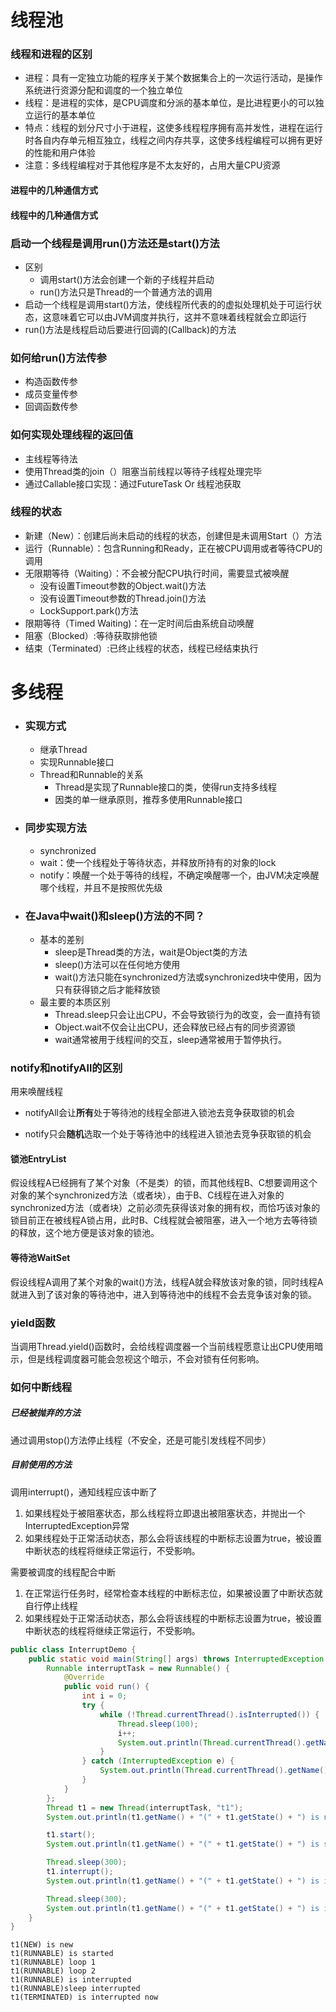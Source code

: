 # 线程池

### 线程和进程的区别

- 进程：具有一定独立功能的程序关于某个数据集合上的一次运行活动，是操作系统进行资源分配和调度的一个独立单位
- 线程：是进程的实体，是CPU调度和分派的基本单位，是比进程更小的可以独立运行的基本单位
- 特点：线程的划分尺寸小于进程，这使多线程程序拥有高并发性，进程在运行时各自内存单元相互独立，线程之间内存共享，这使多线程编程可以拥有更好的性能和用户体验
- 注意：多线程编程对于其他程序是不太友好的，占用大量CPU资源

#### 进程中的几种通信方式



#### 线程中的几种通信方式





### 启动一个线程是调用run()方法还是start()方法

- 区别
  - 调用start()方法会创建一个新的子线程并启动
  - run()方法只是Thread的一个普通方法的调用
- 启动一个线程是调用start()方法，使线程所代表的的虚拟处理机处于可运行状态，这意味着它可以由JVM调度并执行，这并不意味着线程就会立即运行
- run()方法是线程启动后要进行回调的(Callback)的方法

### 如何给run()方法传参

- 构造函数传参
- 成员变量传参
- 回调函数传参

### 如何实现处理线程的返回值

- 主线程等待法
- 使用Thread类的join（）阻塞当前线程以等待子线程处理完毕
- 通过Callable接口实现：通过FutureTask Or 线程池获取

### 线程的状态

- 新建（New）：创建后尚未启动的线程的状态，创建但是未调用Start（）方法
- 运行（Runnable）：包含Running和Ready，正在被CPU调用或者等待CPU的调用
- 无限期等待（Waiting）：不会被分配CPU执行时间，需要显式被唤醒
  - 没有设置Timeout参数的Object.wait()方法
  - 没有设置Timeout参数的Thread.join()方法
  - LockSupport.park()方法
- 限期等待（Timed Waiting)：在一定时间后由系统自动唤醒
- 阻塞（Blocked）:等待获取排他锁
- 结束（Terminated）:已终止线程的状态，线程已经结束执行

# 多线程

- ### 实现方式

  - 继承Thread
  - 实现Runnable接口
  - Thread和Runnable的关系
    - Thread是实现了Runnable接口的类，使得run支持多线程
    - 因类的单一继承原则，推荐多使用Runnable接口

- ### 同步实现方法

  - synchronized
  - wait：使一个线程处于等待状态，并释放所持有的对象的lock
  - notify：唤醒一个处于等待的线程，不确定唤醒哪一个，由JVM决定唤醒哪个线程，并且不是按照优先级

- ### 在Java中wait()和sleep()方法的不同？

  - 基本的差别
    - sleep是Thread类的方法，wait是Object类的方法
    - sleep()方法可以在任何地方使用
    - wait()方法只能在synchronized方法或synchronized块中使用，因为只有获得锁之后才能释放锁
  - 最主要的本质区别
    - Thread.sleep只会让出CPU，不会导致锁行为的改变，会一直持有锁
    - Object.wait不仅会让出CPU，还会释放已经占有的同步资源锁
    - wait通常被用于线程间的交互，sleep通常被用于暂停执行。


### notify和notifyAll的区别

用来唤醒线程

- notifyAll会让**所有**处于等待池的线程全部进入锁池去竞争获取锁的机会

- notify只会**随机**选取一个处于等待池中的线程进入锁池去竞争获取锁的机会

#### 锁池EntryList

假设线程A已经拥有了某个对象（不是类）的锁，而其他线程B、C想要调用这个对象的某个synchronized方法（或者块），由于B、C线程在进入对象的synchronized方法（或者块）之前必须先获得该对象的拥有权，而恰巧该对象的锁目前正在被线程A锁占用，此时B、C线程就会被阻塞，进入一个地方去等待锁的释放，这个地方便是该对象的锁池。

#### 等待池WaitSet

假设线程A调用了某个对象的wait()方法，线程A就会释放该对象的锁，同时线程A就进入到了该对象的等待池中，进入到等待池中的线程不会去竞争该对象的锁。

### yield函数

当调用Thread.yield()函数时，会给线程调度器一个当前线程愿意让出CPU使用暗示，但是线程调度器可能会忽视这个暗示，不会对锁有任何影响。

### 如何中断线程

##### 已经被抛弃的方法

通过调用stop()方法停止线程（不安全，还是可能引发线程不同步）

##### 目前使用的方法

调用interrupt()，通知线程应该中断了

1. 如果线程处于被阻塞状态，那么线程将立即退出被阻塞状态，并抛出一个InterruptedException异常
2. 如果线程处于正常活动状态，那么会将该线程的中断标志设置为true，被设置中断状态的线程将继续正常运行，不受影响。

需要被调度的线程配合中断

1. 在正常运行任务时，经常检查本线程的中断标志位，如果被设置了中断状态就自行停止线程
2. 如果线程处于正常活动状态，那么会将该线程的中断标志设置为true，被设置中断状态的线程将继续正常运行，不受影响。

```java
public class InterruptDemo {
    public static void main(String[] args) throws InterruptedException {
        Runnable interruptTask = new Runnable() {
            @Override
            public void run() {
                int i = 0;
                try {
                    while (!Thread.currentThread().isInterrupted()) {
                        Thread.sleep(100);
                        i++;
                        System.out.println(Thread.currentThread().getName() + "(" + Thread.currentThread().getState() + ") loop " + i);
                    }
                } catch (InterruptedException e) {
                    System.out.println(Thread.currentThread().getName() + "(" + Thread.currentThread().getState() + ")"+e.getMessage());
                }
            }
        };
        Thread t1 = new Thread(interruptTask, "t1");
        System.out.println(t1.getName() + "(" + t1.getState() + ") is new");

        t1.start();
        System.out.println(t1.getName() + "(" + t1.getState() + ") is started");

        Thread.sleep(300);
        t1.interrupt();
        System.out.println(t1.getName() + "(" + t1.getState() + ") is interrupted");

        Thread.sleep(300);
        System.out.println(t1.getName() + "(" + t1.getState() + ") is interrupted now");
    }
}

```

```
t1(NEW) is new
t1(RUNNABLE) is started
t1(RUNNABLE) loop 1
t1(RUNNABLE) loop 2
t1(RUNNABLE) is interrupted
t1(RUNNABLE)sleep interrupted
t1(TERMINATED) is interrupted now
```


